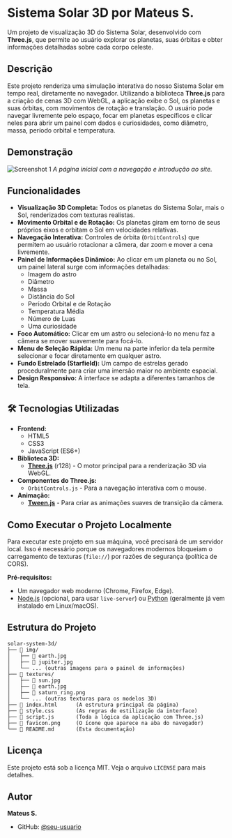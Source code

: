 #  Sistema Solar 3D por Mateus S.

Um projeto de visualização 3D do Sistema Solar, desenvolvido com **Three.js**, que permite ao usuário explorar os planetas, suas órbitas e obter informações detalhadas sobre cada corpo celeste.

##  Descrição

Este projeto renderiza uma simulação interativa do nosso Sistema Solar em tempo real, diretamente no navegador. Utilizando a biblioteca **Three.js** para a criação de cenas 3D com WebGL, a aplicação exibe o Sol, os planetas e suas órbitas, com movimentos de rotação e translação. O usuário pode navegar livremente pelo espaço, focar em planetas específicos e clicar neles para abrir um painel com dados e curiosidades, como diâmetro, massa, período orbital e temperatura.

##  Demonstração

![Screenshot 1](img/1.png)
*A página inicial com a navegação e introdução ao site.*

##  Funcionalidades

-   **Visualização 3D Completa:** Todos os planetas do Sistema Solar, mais o Sol, renderizados com texturas realistas.
-   **Movimento Orbital e de Rotação:** Os planetas giram em torno de seus próprios eixos e orbitam o Sol em velocidades relativas.
-   **Navegação Interativa:** Controles de órbita (`OrbitControls`) que permitem ao usuário rotacionar a câmera, dar zoom e mover a cena livremente.
-   **Painel de Informações Dinâmico:** Ao clicar em um planeta ou no Sol, um painel lateral surge com informações detalhadas:
    -   Imagem do astro
    -   Diâmetro
    -   Massa
    -   Distância do Sol
    -   Período Orbital e de Rotação
    -   Temperatura Média
    -   Número de Luas
    -   Uma curiosidade
-   **Foco Automático:** Clicar em um astro ou selecioná-lo no menu faz a câmera se mover suavemente para focá-lo.
-   **Menu de Seleção Rápida:** Um menu na parte inferior da tela permite selecionar e focar diretamente em qualquer astro.
-   **Fundo Estrelado (Starfield):** Um campo de estrelas gerado proceduralmente para criar uma imersão maior no ambiente espacial.
-   **Design Responsivo:** A interface se adapta a diferentes tamanhos de tela.

## 🛠 Tecnologias Utilizadas

-   **Frontend:**
    -   HTML5
    -   CSS3
    -   JavaScript (ES6+)
-   **Biblioteca 3D:**
    -   [**Three.js**](https://threejs.org/) (r128) - O motor principal para a renderização 3D via WebGL.
-   **Componentes do Three.js:**
    -   `OrbitControls.js` - Para a navegação interativa com o mouse.
-   **Animação:**
    -   [**Tween.js**](https://github.com/tweenjs/tween.js/) - Para criar as animações suaves de transição da câmera.

##  Como Executar o Projeto Localmente

Para executar este projeto em sua máquina, você precisará de um servidor local. Isso é necessário porque os navegadores modernos bloqueiam o carregamento de texturas (`file://`) por razões de segurança (política de CORS).

**Pré-requisitos:**
*   Um navegador web moderno (Chrome, Firefox, Edge).
*   [Node.js](https://nodejs.org/) (opcional, para usar `live-server`) ou [Python](https://www.python.org/) (geralmente já vem instalado em Linux/macOS).

##  Estrutura do Projeto

```
solar-system-3d/
├── 📁 img/
│   ├── 📄 earth.jpg
│   ├── 📄 jupiter.jpg
│   └── ... (outras imagens para o painel de informações)
├── 📁 textures/
│   ├── 📄 sun.jpg
│   ├── 📄 earth.jpg
│   ├── 📄 saturn_ring.png
│   └── ... (outras texturas para os modelos 3D)
├── 📄 index.html      (A estrutura principal da página)
├── 📄 style.css       (As regras de estilização da interface)
├── 📄 script.js       (Toda a lógica da aplicação com Three.js)
├── 📄 favicon.png     (O ícone que aparece na aba do navegador)
└── 📄 README.md       (Esta documentação)
```

##  Licença

Este projeto está sob a licença MIT. Veja o arquivo `LICENSE` para mais detalhes.

##  Autor

**Mateus S.**

-   GitHub: [@seu-usuario](https://github.com/Matz-Turing)
